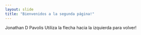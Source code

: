 ```yaml
---
layout: slide
title: "Bienvenidos a la segunda página!"
---
```

Jonathan D Pavolis 
Utiliza la flecha hacia la izquierda para volver!
